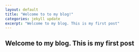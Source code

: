 ```yaml
---
layout: default
title: "Welcome to to my blog!"
categories: jekyll update
excerpt: "Welcome to my blog. This is my first post"
---
```


## Welcome to my blog. This is my first post
